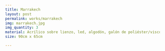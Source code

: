 ```yaml
---
title: Marrakech
layout: post
permalink: works/marrakech
img: marrakech.jpg
img_quantity: 3
material: Acrílico sobre lienzo, led, algodón, galón de poliéster/viscosa, fibra acrílica
size: 90cm x 65cm

---
```

